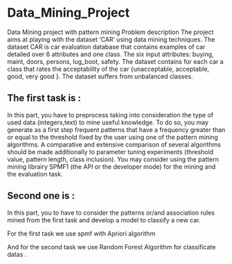 # Data_Mining_Project
Data Mining project with pattern mining 
Problem description 
The project aims at playing with the dataset ‘CAR’ using data mining techniques. The dataset CAR is car evaluation database that contains examples of car detailed over 6 attributes and
one class. The six input attributes: buying, maint, doors, persons, lug_boot, safety. The dataset contains for each car a class that rates the acceptability of the car {unacceptable, acceptable,
good, very good }. The dataset suffers from unbalanced classes.

## The first task is :
  In this part, you have to preprocess taking into consideration the type of used data (integers,text) to mine useful knowledge. To do so, you may generate as a first step frequent patterns that
  have a frequency greater than or equal to the threshold fixed by the user using one of the pattern mining algorithms. A comparative and extensive comparison of several algorithms should be
  made additionally to parameter tuning experiments (threshold value, pattern length, class inclusion). You may consider using the pattern mining librairy SPMF1 (the API or the developer mode) for
  the mining and the evaluation task.
## Second one is :
 In this part, you to have to consider the patterns or/and association rules mined from the first task and develop a model to classify a new car.
 
 For the first task we use spmf with Apriori algorithm 
 
 And for the second task we use Random Forest Algorithm for classificate datas . 
 
  
